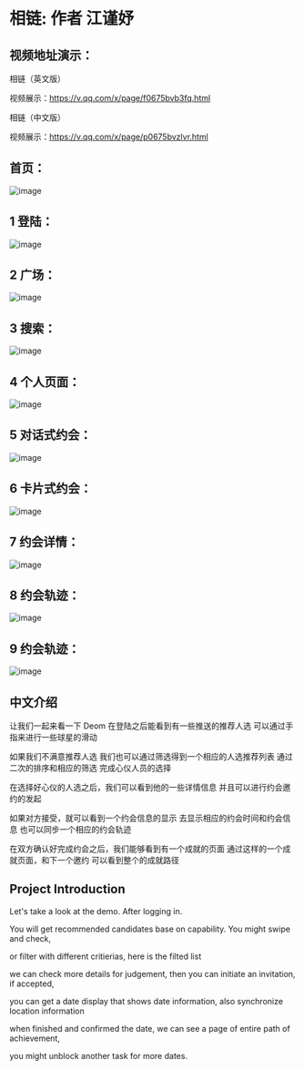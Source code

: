 
# 相链: 作者 江谨妤

## 视频地址演示：

相链（英文版）

视频展示：https://v.qq.com/x/page/f0675bvb3fq.html

相链（中文版）

视频展示：https://v.qq.com/x/page/p0675bvzlvr.html


## 首页：
![image](https://ws3.sinaimg.cn/large/006tNc79ly1frxycvgoanj30af0ijah7.jpg)

## 1 登陆：
![image](https://ws1.sinaimg.cn/large/006tNc79ly1frxycfrbsgj30af0ijgny.jpg)

## 2 广场：
![image](https://ws4.sinaimg.cn/large/006tNc79ly1frxych59buj30af0ijdj4.jpg)

## 3 搜索：
![image](https://ws1.sinaimg.cn/large/006tNc79ly1frxyci9avjj30af0ijq3k.jpg)

## 4 个人页面：
![image](https://ws3.sinaimg.cn/large/006tNc79ly1frxycke783j30af0ijn1g.jpg)

## 5 对话式约会：
![image](https://ws2.sinaimg.cn/large/006tNc79ly1frxyclrptqj30af0ijq49.jpg)

## 6 卡片式约会：
![image](https://ws3.sinaimg.cn/large/006tNc79ly1frxycnmolfj30af0ijq4r.jpg)

## 7 约会详情：
![image](https://ws3.sinaimg.cn/large/006tNc79ly1frxycp6pcgj30af0ijgq3.jpg)

## 8 约会轨迹：
![image](https://ws3.sinaimg.cn/large/006tNc79ly1frxycr53nnj30af0ijjsi.jpg)

## 9 约会轨迹：
![image](https://ws3.sinaimg.cn/large/006tNc79ly1frxycsnjtsj30af0ijwga.jpg)


## 中文介绍

让我们一起来看一下 Deom
在登陆之后能看到有一些推送的推荐人选
可以通过手指来进行一些球星的滑动

如果我们不满意推荐人选
我们也可以通过筛选得到一个相应的人选推荐列表
通过二次的排序和相应的筛选
完成心仪人员的选择

在选择好心仪的人选之后，我们可以看到他的一些详情信息
并且可以进行约会邀约的发起

如果对方接受，就可以看到一个约会信息的显示
去显示相应的约会时间和约会信息
也可以同步一个相应的约会轨迹

在双方确认好完成约会之后，我们能够看到有一个成就的页面
通过这样的一个成就页面，和下一个邀约
可以看到整个的成就路径

##  Project Introduction

Let's take a look at the demo.
After logging in.

You will get recommended candidates base on capability. You might swipe and check,

or filter with different critierias,
here is the filted list

we can check more details for judgement,
then you can initiate an invitation,
if accepted,

you can get a date display that shows date information, also synchronize location information

when finished and confirmed the date, we can see a page of entire path of achievement,

you might unblock another task for more dates.

